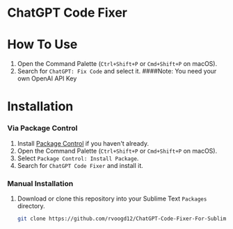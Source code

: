 # ChatGPT Code Fixer

# How To Use

1. Open the Command Palette (`Ctrl+Shift+P` or `Cmd+Shift+P` on macOS).
2. Search for `ChatGPT: Fix Code` and select it.
####Note: You need your own OpenAI API Key

# Installation

### Via Package Control

1. Install [Package Control](https://packagecontrol.io/installation) if you haven't already.
2. Open the Command Palette (`Ctrl+Shift+P` or `Cmd+Shift+P` on macOS).
3. Select `Package Control: Install Package`.
4. Search for `ChatGPT Code Fixer` and install it.

### Manual Installation

1. Download or clone this repository into your Sublime Text `Packages` directory.
   ```bash
   git clone https://github.com/rvoogd12/ChatGPT-Code-Fixer-For-Sublime-Text.git
